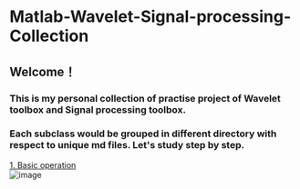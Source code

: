 # Matlab-Wavelet-Signal-processing-Collection

## Welcome！  
### This is my personal collection of practise project of Wavelet toolbox and Signal processing toolbox.  
### Each subclass would be grouped in different directory with respect to unique md files. Let's study step by step.   
[1. Basic operation](https://github.com/Meur3ault/Matlab_Wavelet_SignalProcessing_Collection/blob/main/Preliminary%20operation/Preliminary%20operation.ipynb)  
![image](https://user-images.githubusercontent.com/88282118/191517556-af7d6b94-fe4d-49a9-b6e5-9c5e43999ef0.png)
